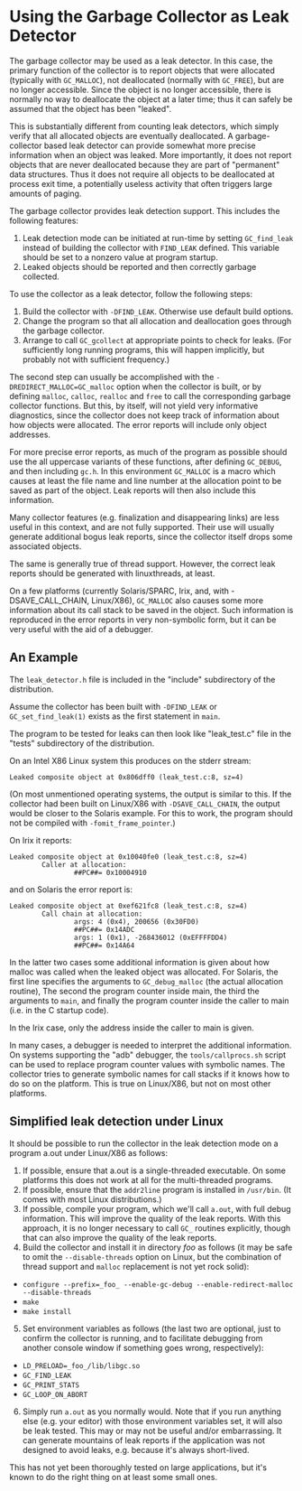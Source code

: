 # Using the Garbage Collector as Leak Detector

The garbage collector may be used as a leak detector. In this case, the
primary function of the collector is to report objects that were allocated
(typically with `GC_MALLOC`), not deallocated (normally with `GC_FREE`), but
are no longer accessible. Since the object is no longer accessible, there
is normally no way to deallocate the object at a later time; thus it can
safely be assumed that the object has been "leaked".

This is substantially different from counting leak detectors, which simply
verify that all allocated objects are eventually deallocated.
A garbage-collector based leak detector can provide somewhat more precise
information when an object was leaked. More importantly, it does not report
objects that are never deallocated because they are part of "permanent" data
structures. Thus it does not require all objects to be deallocated at process
exit time, a potentially useless activity that often triggers large amounts
of paging.

The garbage collector provides leak detection support. This includes the
following features:

  1. Leak detection mode can be initiated at run-time by setting
  `GC_find_leak` instead of building the collector with `FIND_LEAK` defined.
  This variable should be set to a nonzero value at program startup.
  2. Leaked objects should be reported and then correctly garbage collected.

To use the collector as a leak detector, follow the following steps:

  1. Build the collector with `-DFIND_LEAK`. Otherwise use default build
  options.
  2. Change the program so that all allocation and deallocation goes through
  the garbage collector.
  3. Arrange to call `GC_gcollect` at appropriate points to check for leaks.
  (For sufficiently long running programs, this will happen implicitly, but
  probably not with sufficient frequency.)

The second step can usually be accomplished with the
`-DREDIRECT_MALLOC=GC_malloc` option when the collector is built, or by
defining `malloc`, `calloc`, `realloc` and `free` to call the corresponding
garbage collector functions. But this, by itself, will not yield very
informative diagnostics, since the collector does not keep track of
information about how objects were allocated. The error reports will include
only object addresses.

For more precise error reports, as much of the program as possible should use
the all uppercase variants of these functions, after defining `GC_DEBUG`, and
then including `gc.h`. In this environment `GC_MALLOC` is a macro which causes
at least the file name and line number at the allocation point to be saved
as part of the object. Leak reports will then also include this information.

Many collector features (e.g. finalization and disappearing links) are less
useful in this context, and are not fully supported. Their use will usually
generate additional bogus leak reports, since the collector itself drops some
associated objects.

The same is generally true of thread support. However, the correct leak
reports should be generated with linuxthreads, at least.

On a few platforms (currently Solaris/SPARC, Irix, and, with
-DSAVE_CALL_CHAIN, Linux/X86), `GC_MALLOC` also causes some more information
about its call stack to be saved in the object. Such information is reproduced
in the error reports in very non-symbolic form, but it can be very useful with
the aid of a debugger.

## An Example

The `leak_detector.h` file is included in the "include" subdirectory of the
distribution.

Assume the collector has been built with `-DFIND_LEAK` or
`GC_set_find_leak(1)` exists as the first statement in `main`.

The program to be tested for leaks can then look like "leak_test.c" file
in the "tests" subdirectory of the distribution.

On an Intel X86 Linux system this produces on the stderr stream:


    Leaked composite object at 0x806dff0 (leak_test.c:8, sz=4)


(On most unmentioned operating systems, the output is similar to this. If the
collector had been built on Linux/X86 with `-DSAVE_CALL_CHAIN`, the output
would be closer to the Solaris example. For this to work, the program should
not be compiled with `-fomit_frame_pointer`.)

On Irix it reports:


    Leaked composite object at 0x10040fe0 (leak_test.c:8, sz=4)
            Caller at allocation:
                    ##PC##= 0x10004910


and on Solaris the error report is:


    Leaked composite object at 0xef621fc8 (leak_test.c:8, sz=4)
            Call chain at allocation:
                    args: 4 (0x4), 200656 (0x30FD0)
                    ##PC##= 0x14ADC
                    args: 1 (0x1), -268436012 (0xEFFFFDD4)
                    ##PC##= 0x14A64


In the latter two cases some additional information is given about how malloc
was called when the leaked object was allocated. For Solaris, the first line
specifies the arguments to `GC_debug_malloc` (the actual allocation routine),
The second the program counter inside main, the third the arguments to `main`,
and finally the program counter inside the caller to main (i.e. in the
C startup code).

In the Irix case, only the address inside the caller to main is given.

In many cases, a debugger is needed to interpret the additional information.
On systems supporting the "adb" debugger, the `tools/callprocs.sh` script can
be used to replace program counter values with symbolic names. The collector
tries to generate symbolic names for call stacks if it knows how to do so on
the platform. This is true on Linux/X86, but not on most other platforms.

## Simplified leak detection under Linux

It should be possible to run the collector in the leak detection mode on
a program a.out under Linux/X86 as follows:

  1. If possible, ensure that a.out is a single-threaded executable. On some
  platforms this does not work at all for the multi-threaded programs.
  2. If possible, ensure that the `addr2line` program is installed
  in `/usr/bin`. (It comes with most Linux distributions.)
  3. If possible, compile your program, which we'll call `a.out`, with full
  debug information. This will improve the quality of the leak reports.
  With this approach, it is no longer necessary to call `GC_` routines
  explicitly, though that can also improve the quality of the leak reports.
  4. Build the collector and install it in directory _foo_ as follows (it may
  be safe to omit the `--disable-threads` option on Linux, but the combination
  of thread support and `malloc` replacement is not yet rock solid):

   - `configure --prefix=_foo_ --enable-gc-debug --enable-redirect-malloc --disable-threads`
   - `make`
   - `make install`

  5. Set environment variables as follows (the last two are optional, just to
  confirm the collector is running, and to facilitate debugging from another
  console window if something goes wrong, respectively):

   - `LD_PRELOAD=_foo_/lib/libgc.so`
   - `GC_FIND_LEAK`
   - `GC_PRINT_STATS`
   - `GC_LOOP_ON_ABORT`

  6. Simply run `a.out` as you normally would. Note that if you run anything
  else (e.g. your editor) with those environment variables set, it will also
  be leak tested. This may or may not be useful and/or embarrassing. It can
  generate mountains of leak reports if the application was not designed
  to avoid leaks, e.g. because it's always short-lived.

This has not yet been thoroughly tested on large applications, but it's known
to do the right thing on at least some small ones.
